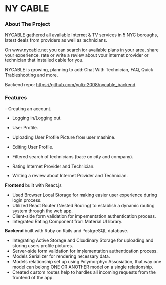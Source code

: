 

<h1> NY CABLE </h1>
<h3> About The Project</h3>
<p> NYCABLE gathered all available Internet & TV services in 5 NYC boroughs, latest deals from providers as well as technicians.</p>
<p>On www.nycable.net you can search for available plans in your area, share your experience, rate or write a review about your internet provider or technician that installed cable for you.</p>
<p> NYCABLE is growing, planning to add: Chat With Technician, FAQ, Quick Trableshooting and more.



Backend repo: https://github.com/yulia-2008/nycable_backend

<h3>Features </h3>
- Creating an account.

- Logging in/Logging out.

- User Profile.

- Uploading User Profile Picture from user mashine.

- Editing User Profile.

- Filtered search of technicians (base on city and company).

- Rating Internet Provider and Technician.

- Writing a review about Internet Provider and Technician.



<b>Frontend </b> built with React.js 
- Used Browser Local Storage for making easier user experience during login process.
- Utilized React Router (Nested Routing) to establish a dynamic routing system through the web app.
- Client-side form validation for implementation authentication process.
- Integrated Rating Component from Material UI library. 

<b>Backend </b> built with Ruby on Rails and PostgreSQL database.
- Integrating Active Storage and Cloudinary Storage for uploading and storing users profile pictures.
- Server-side form validation for implementation authentication process.
- Models Serializer for rendering necessary data.
- Models relationship set up using Polymorphyc Assosiation, that way one model can belong ONE OR ANOTHER model on a single relationship.
- Created custom routes help to handles all incoming requests from the frontend of the app.


